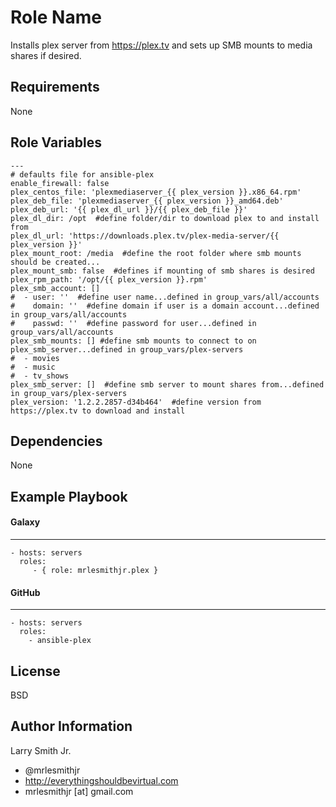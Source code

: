 Role Name
=========

Installs plex server from https://plex.tv and sets up SMB mounts to media shares if desired.

Requirements
------------

None

Role Variables
--------------

````
---
# defaults file for ansible-plex
enable_firewall: false
plex_centos_file: 'plexmediaserver_{{ plex_version }}.x86_64.rpm'
plex_deb_file: 'plexmediaserver_{{ plex_version }}_amd64.deb'
plex_deb_url: '{{ plex_dl_url }}/{{ plex_deb_file }}'
plex_dl_dir: /opt  #define folder/dir to download plex to and install from
plex_dl_url: 'https://downloads.plex.tv/plex-media-server/{{ plex_version }}'
plex_mount_root: /media  #define the root folder where smb mounts should be created...
plex_mount_smb: false  #defines if mounting of smb shares is desired
plex_rpm_path: '/opt/{{ plex_version }}.rpm'
plex_smb_account: []
#  - user: ''  #define user name...defined in group_vars/all/accounts
#    domain: ''  #define domain if user is a domain account...defined in group_vars/all/accounts
#    passwd: ''  #define password for user...defined in group_vars/all/accounts
plex_smb_mounts: [] #define smb mounts to connect to on plex_smb_server...defined in group_vars/plex-servers
#  - movies
#  - music
#  - tv_shows
plex_smb_server: []  #define smb server to mount shares from...defined in group_vars/plex-servers
plex_version: '1.2.2.2857-d34b464'  #define version from https://plex.tv to download and install
````
Dependencies
------------

None

Example Playbook
----------------
#### Galaxy
-----------
    - hosts: servers
      roles:
         - { role: mrlesmithjr.plex }
#### GitHub
-----------
    - hosts: servers
      roles:
        - ansible-plex

License
-------

BSD

Author Information
------------------

Larry Smith Jr.
- @mrlesmithjr
- http://everythingshouldbevirtual.com
- mrlesmithjr [at] gmail.com

